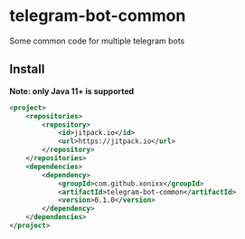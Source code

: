 # telegram-bot-common
Some common code for multiple telegram bots

## Install
 
**Note: only Java 11+ is supported**

```xml 
<project>
    <repositories>
        <repository>
            <id>jitpack.io</id>
            <url>https://jitpack.io</url>
        </repository>
    </repositories>
    <dependencies>
        <dependency>
            <groupId>com.github.xonixx</groupId>
            <artifactId>telegram-bot-common</artifactId>
            <version>0.1.0</version>
        </dependency>
    </dependencies>
</project>
```
